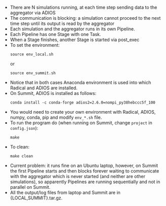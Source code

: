 * There are N simulations running, at each time step sending data to the aggregator via ADIOS
* The communication is blocking: a simulation cannot proceed to the next time step until its output is read by the aggregator
* Each simulation and the aggregator runs in its own Pipeline. 
* Each Pipeline has one Stage with one Task.
* When a Stage finishes, another Stage is started via post_exec
* To set the environment:
  ```
  source env_local.sh
  ```
  or
  ```
  source env_summit.sh
  ```
* Notice that in both cases Anaconda environment is used into which Radical and ADIOS are installed.
* On Summit, ADIOS is installed as follows:
  ```
  conda install -c conda-forge adios2=2.6.0=nompi_py38hebccc5f_100
  ```
* You would need to create your own environment with Radical, ADIOS, numpy, conda, pip and modify `env_*.sh` file.
* To run the program do (when running on Summit, change `project` in `config.json`):
  ```
  make
  ```
* To clean:
  ```
  make clean
  ```
* Current problem: it runs fine on an Ubuntu laptop, however, on Summit the first Pipeline starts and then blocks forever 
  waiting to communicate with the aggregator which is never started (and neither are other simulations), 
  so apparently Pipelines are running sequentially and not in parallel on Summit. 
* All the output/log files from laptop and Summit are in {LOCAL,SUMMIT}.tar.gz.
